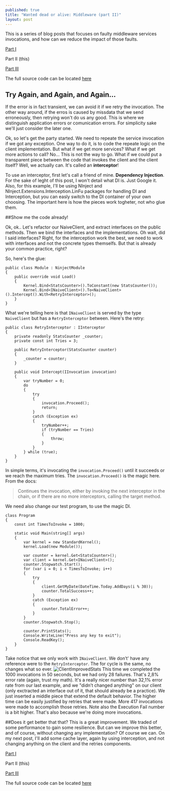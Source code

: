 ```yaml
---
published: true
title: "Wanted dead or alive: Middleware (part II)"
layout: post
---
```


This is a series of blog posts that focuses on faulty middleware services invocations, and how can we reduce the impact of those faults.

[Part I](http://www.kspace.pt/posts/wanted-dead-or-alive-middleware-part-i/)

Part II (this)

[Part III](http://www.kspace.pt/posts/wanted-dead-or-alive-middleware-part-iii/)

The full source code can be located [here](https://github.com/kappy/FaultyMiddleware)

## Try Again, and Again, and Again...

If the error is in fact transient, we can avoid it if we retry the invocation.
The other way around, if the erros is caused by missdata that we send erroneously, then retrying won't do us any good. This is where we distinguish application errors or comunication errors. For simplicity sake we'll just consider the later one.

Ok, so let's get the party started. We need to repeate the service invocation if we got any exception. One way to do it, is to code the repeate logic on the client implementation. But what if we get more services? What if we get more actions to call? No... This is not the way to go.
What if we could put a transparent piece between the code that invokes the client and the client itself? Well, we actually can. It's called an **interceptor**!

To use an interceptor, first let's call a friend of mine. **Dependency Injection**.
For the sake of leght of this post, I won't detail what DI is. Just Google it.
Also, for this example, I'll be using NInject and NInject.Extensions.Interception.LinFu packages for handling DI and Interception, but you can easly switch to the DI container of your own choosing. The important here is how the pieces work togheter, not who glue them.

##Show me the code already!

Ok, ok.. Let's refactor our NaiveClient, and extract interfaces on the public methods. Then we bind the interfaces and the implementations. Oh wait, did I said interfaces?
Right, for the interception work the best, we need to work with interfaces and not the concrete types themselfs. But that is already your common practice, right?

So, here's the glue:

    public class Module : NinjectModule
    {
        public override void Load()
        {
            Kernel.Bind<StatsCounter>().ToConstant(new StatsCounter());
            Kernel.Bind<INaiveClient>().To<NaiveClient>().Intercept().With<RetryInterceptor>();
        }
    }
    
What we're telling here is that `INaiveClient` is served by the type `NaiveClient` but has a `RetryInterceptor` between.
Here's the retry:

    public class RetryInterceptor : IInterceptor
    {
        private readonly StatsCounter _counter;
        private const int Tries = 3;

        public RetryInterceptor(StatsCounter counter)
        {
            _counter = counter;
        }

        public void Intercept(IInvocation invocation)
        {
            var tryNumber = 0;
            do
            {
                try
                {
                    invocation.Proceed();
                    return;
                }
                catch (Exception ex)
                {
                    tryNumber++;
                    if (tryNumber == Tries)
                    {
                        throw;
                    }
                }
            } while (true); 
        }
    }

In simple terms, it's invocating the `invocation.Proceed()` until it succeeds or we reach the maximum tries.
The `invocation.Proceed()` is the magic here. From the docs:

> Continues the invocation, either by invoking the next interceptor in the chain, or if there are no more interceptors, calling the target method.

We need also change our test program, to use the magic DI.

    class Program
    {
        const int TimesToInvoke = 1000;

        static void Main(string[] args)
        {
            var kernel = new StandardKernel();
            kernel.Load(new Module());

            var counter = kernel.Get<StatsCounter>();
            var client = kernel.Get<INaiveClient>();
            counter.Stopwatch.Start();
            for (var i = 0; i < TimesToInvoke; i++)
            {
                try
                {
                    client.GetMyDate(DateTime.Today.AddDays(i % 30));
                    counter.TotalSuccess++;
                }
                catch (Exception ex)
                {
                    counter.TotalError++;
                }
            }
            counter.Stopwatch.Stop();

            counter.PrintStats();
            Console.WriteLine("Press any key to exit");
            Console.ReadKey();
        }
    }
    
Take notice that we only work with `INaiveClient`. We don’t' have any reference were to the `RetryInterceptor`. The for cycle is the same, no changes what so ever.	
![ClientImprovedStats](http://i1299.photobucket.com/albums/ag77/kappyzor/Blog/interceptor_II_zpssj2ud9ya.png)
This time we completed the 1000 invocations in 50 seconds, but we had only 28 failures. That's 2,8% error rate (again, trust my math). It's a really nicer number than 32,1% error rate from our last example, and we "didn’t changed anything" on our client (only exctracted an interface out of it, that should already be a practice). We just inserted a middle piece that extend the default behavior. The higher time can be easily justified by retries that were made. More 417 invocations were made to accomplish those retries.
Note also the Execution Fail number is a bit higher. That's also because we're doing more invocations.

##Does it get better that that?
This is a great improvement. We traded of some performance to gain some resilience. But can we improve this better, and of course, without changing any implementation?
Of course we can.
On my next post, I'll add some cache layer, again by using interception, and not changing anything on the client and the retries components.


[Part I](http://www.kspace.pt/posts/wanted-dead-or-alive-middleware-part-i/)

Part II (this)

[Part III](http://www.kspace.pt/posts/wanted-dead-or-alive-middleware-part-iii/)

The full source code can be located [here](https://github.com/kappy/FaultyMiddleware)